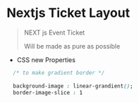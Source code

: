 # Nextjs Ticket Layout
> NEXT js Event Ticket 
> 
> Will be made as pure as possible


* CSS new Properties 
```css
  /* to make gradient border */
  
  background-image : linear-grandient();
  border-image-slice : 1
```
